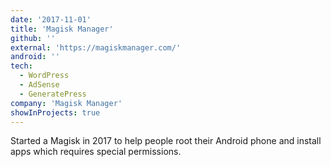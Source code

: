 ```yaml
---
date: '2017-11-01'
title: 'Magisk Manager'
github: ''
external: 'https://magiskmanager.com/'
android: ''
tech:
  - WordPress
  - AdSense
  - GeneratePress
company: 'Magisk Manager'
showInProjects: true
---
```


Started a Magisk in 2017 to help people root their Android phone and install apps which requires special permissions.
